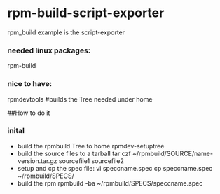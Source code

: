 # rpm-build-script-exporter
rpm_build example is the script-exporter

### needed linux packages:
rpm-build
### nice to have:
rpmdevtools #builds the Tree needed under home

##How to do it
### inital
- build the rpmbuild Tree to home
rpmdev-setuptree
- build the source files to a tarball
tar czf ~/rpmbuild/SOURCE/name-version.tar.gz sourcefile1 sourcefile2
- setup and cp the spec file:
vi speccname.spec
cp speccname.spec ~/rpmbuild/SPECS/
- build the rpm
rpmbuild -ba ~/rpmbuild/SPECS/speccname.spec
